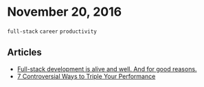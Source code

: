 # November 20, 2016

`full-stack` `career` `productivity`

## Articles

- [Full-stack development is alive and well. And for good reasons.](https://medium.freecodecamp.com/full-stack-between-reality-and-wishful-thinking-43110005f2a2#.nhr0dnakb)
- [7 Controversial Ways to Triple Your Performance](https://betterhumans.coach.me/7-controversial-ways-to-triple-your-performance-42760dc46d85#.9ks52zx22P)
